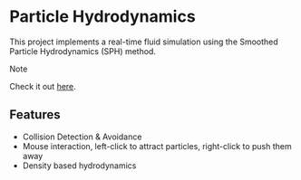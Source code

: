 # Particle Hydrodynamics
This project implements a real-time fluid simulation using the Smoothed Particle Hydrodynamics (SPH) method. 

> [!Note]
> Check it out [here](https://krispy-kenay.github.io/particle-hydrodynamics/).

## Features
- Collision Detection & Avoidance
- Mouse interaction, left-click to attract particles, right-click to push them away
- Density based hydrodynamics

